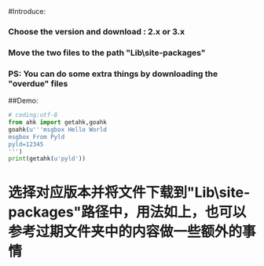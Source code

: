 ﻿
#Introduce:

### Choose the version and download : 2.x or 3.x
### Move the two files to the path "Lib\site-packages"
### PS: You can do some extra things by downloading the "overdue" files
##Demo:

```python
# coding:utf-8
from ahk import getahk,goahk
goahk(u'''msgbox Hello World
msgbox From Pyld
pyld=12345
''')
print(getahk(u'pyld'))
```

# 选择对应版本并将文件下载到"Lib\site-packages"路径中，用法如上，也可以参考过期文件夹中的内容做一些额外的事情